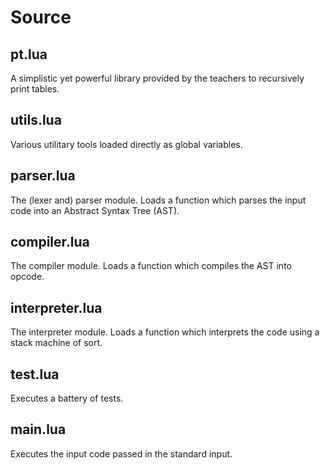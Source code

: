 # Source

## pt.lua
A simplistic yet powerful library provided by the teachers to recursively print tables.

## utils.lua
Various utilitary tools loaded directly as global variables.

## parser.lua
The (lexer and) parser module.
Loads a function which parses the input code into an Abstract Syntax Tree (AST).

## compiler.lua
The compiler module.
Loads a function which compiles the AST into opcode.

## interpreter.lua
The interpreter module.
Loads a function which interprets the code using a stack machine of sort.

## test.lua
Executes a battery of tests.

## main.lua
Executes the input code passed in the standard input.